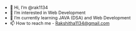 - 👋 Hi, I’m @rak1134
- 👀 I’m interested in Web Development
- 🌱 I’m currently learning JAVA (DSA) and Web Development
- 📫 How to reach me - Rakshitha1134@gmail.com

<!---
rak1134/rak1134 is a ✨ special ✨ repository because its `README.md` (this file) appears on your GitHub profile.
You can click the Preview link to take a look at your changes.
--->
